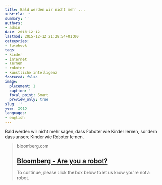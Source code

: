 ```yaml
---
title: Bald werden wir nicht mehr ...
subtitle: ''
summary: ''
authors:
- admin
date: 2015-12-12
lastmod: 2015-12-12 21:28:54+01:00
categories:
- facebook
tags:
- kinder
- internet
- lernen
- roboter
- künstliche intelligenz
featured: false
image:
  placement: 1
  caption: ''
  focal_point: Smart
  preview_only: true
slug: ''
year: 2015
languages:
- english
---
```


Bald werden wir nicht mehr sagen, dass Roboter wie Kinder lernen, sondern dass unsere Kinder wie Roboter lernen.
> bloomberg.com
> ## [Bloomberg - Are you a robot?](http://www.bloomberg.com/features/2015-preschool-for-robots/)
>
>To continue, please click the box below to let us know you're not a robot.